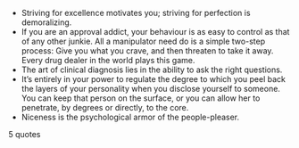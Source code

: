 - Striving for excellence motivates you; striving for perfection is demoralizing.
 - If you are an approval addict, your behaviour is as easy to control as that of any other junkie. All a manipulator need do is a simple two-step process: Give you what you crave, and then threaten to take it away. Every drug dealer in the world plays this game.
 - The art of clinical diagnosis lies in the ability to ask the right questions.
 - It’s entirely in your power to regulate the degree to which you peel back the layers of your personality when you disclose yourself to someone. You can keep that person on the surface, or you can allow her to penetrate, by degrees or directly, to the core.
 - Niceness is the psychological armor of the people-pleaser.

5 quotes